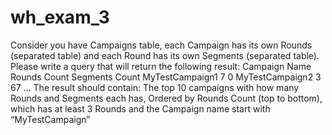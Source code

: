 # wh_exam_3
Consider you have Campaigns table, each Campaign has its own Rounds (separated table) and
each Round has its own Segments (separated table).
Please write a query that will return the following result:
Campaign Name Rounds Count Segments Count
MyTestCampaign1 7 0
MyTestCampaign2 3 67
…
The result should contain:
The top 10 campaigns with how many Rounds and Segments each has,
Ordered by Rounds Count (top to bottom), which has at least 3 Rounds
and the Campaign name start with “MyTestCampaign”
